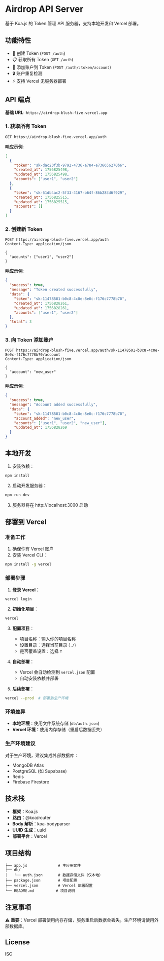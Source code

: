 # Airdrop API Server

基于 Koa.js 的 Token 管理 API 服务器，支持本地开发和 Vercel 部署。

## 功能特性

- 🚀 创建 Token (`POST /auth`)
- 📋 获取所有 Token (`GET /auth`)
- 👥 添加账户到 Token (`POST /auth/:token/account`)
- 🔒 账户重复检测
- ⚡ 支持 Vercel 无服务器部署

## API 端点

**基础 URL**: `https://airdrop-blush-five.vercel.app`

### 1. 获取所有 Token
```http
GET https://airdrop-blush-five.vercel.app/auth
```

**响应示例**:
```json
[
  {
    "token": "sk-dac23f3b-9792-4736-a784-e736656270b6",
    "created_at": 1756825498,
    "updated_at": 1756825498,
    "acounts": ["user1", "user2"]
  },
  {
    "token": "sk-61db4ac2-5f33-4167-b64f-86b283d6f929",
    "created_at": 1756825515,
    "updated_at": 1756825515,
    "acounts": []
  }
]
```

### 2. 创建新 Token
```http
POST https://airdrop-blush-five.vercel.app/auth
Content-Type: application/json

{
  "acounts": ["user1", "user2"]
}
```

**响应示例**:
```json
{
  "success": true,
  "message": "Token created successfully",
  "data": {
    "token": "sk-11478501-b0c8-4c0e-8e0c-f176c7778b70",
    "created_at": 1756828261,
    "updated_at": 1756828261,
    "acounts": ["user1", "user2"]
  },
  "total": 3
}
```

### 3. 向 Token 添加账户
```http
POST https://airdrop-blush-five.vercel.app/auth/sk-11478501-b0c8-4c0e-8e0c-f176c7778b70/account
Content-Type: application/json

{
  "account": "new_user"
}
```

**响应示例**:
```json
{
  "success": true,
  "message": "Account added successfully",
  "data": {
    "token": "sk-11478501-b0c8-4c0e-8e0c-f176c7778b70",
    "account_added": "new_user",
    "acounts": ["user1", "user2", "new_user"],
    "updated_at": 1756828269
  }
}
```

## 本地开发

1. 安装依赖：
```bash
npm install
```

2. 启动开发服务器：
```bash
npm run dev
```

3. 服务器将在 http://localhost:3000 启动

## 部署到 Vercel

### 准备工作

1. 确保你有 Vercel 账户
2. 安装 Vercel CLI：
```bash
npm install -g vercel
```

### 部署步骤

1. **登录 Vercel**：
```bash
vercel login
```

2. **初始化项目**：
```bash
vercel
```

3. **配置项目**：
   - 项目名称：输入你的项目名称
   - 设置目录：选择当前目录 (`./`)
   - 是否覆盖设置：选择 `Y`

4. **自动部署**：
   - Vercel 会自动检测到 `vercel.json` 配置
   - 自动安装依赖并部署

5. **后续部署**：
```bash
vercel --prod  # 部署到生产环境
```

### 环境差异

- **本地环境**：使用文件系统存储 (`db/auth.json`)
- **Vercel 环境**：使用内存存储（重启后数据丢失）

### 生产环境建议

对于生产环境，建议集成外部数据库：
- MongoDB Atlas
- PostgreSQL (如 Supabase)
- Redis
- Firebase Firestore

## 技术栈

- **框架**：Koa.js
- **路由**：@koa/router
- **Body 解析**：koa-bodyparser
- **UUID 生成**：uuid
- **部署平台**：Vercel

## 项目结构

```
├── app.js              # 主应用文件
├── db/
│   └── auth.json       # 数据存储文件（仅本地）
├── package.json        # 项目配置
├── vercel.json         # Vercel 部署配置
└── README.md          # 项目说明
```

## 注意事项

⚠️ **重要**：Vercel 部署使用内存存储，服务重启后数据会丢失。生产环境请使用外部数据库。

## License

ISC